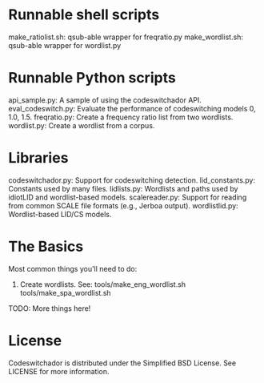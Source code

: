 Runnable shell scripts
=======================
make_ratiolist.sh: qsub-able wrapper for freqratio.py
make_wordlist.sh: qsub-able wrapper for wordlist.py

Runnable Python scripts
========================
api_sample.py: A sample of using the codeswitchador API.
eval_codeswitch.py: Evaluate the performance of codeswitching models 0, 1.0, 1.5.
freqratio.py: Create a frequency ratio list from two wordlists.
wordlist.py: Create a wordlist from a corpus.

Libraries
==========
codeswitchador.py: Support for codeswitching detection.
lid_constants.py: Constants used by many files.
lidlists.py: Wordlists and paths used by idiotLID and wordlist-based models.
scalereader.py: Support for reading from common SCALE file formats (e.g., Jerboa output).
wordlistlid.py: Wordlist-based LID/CS models.

The Basics
==========
Most common things you'll need to do:
1. Create wordlists. See:
tools/make_eng_wordlist.sh
tools/make_spa_wordlist.sh

TODO: More things here!

License
=======
Codeswitchador is distributed under the Simplified BSD License. See
LICENSE for more information.